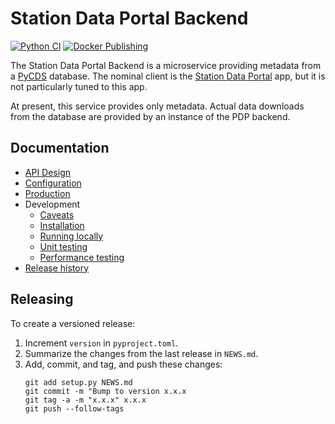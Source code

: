 # Station Data Portal Backend

[![Python CI](https://github.com/pacificclimate/station-data-portal-backend/actions/workflows/python-ci.yml/badge.svg)](https://github.com/pacificclimate/station-data-portal-backend/actions/workflows/python-ci.yml)
[![Docker Publishing](https://github.com/pacificclimate/station-data-portal-backend/actions/workflows/docker-publish.yml/badge.svg)](https://github.com/pacificclimate/station-data-portal-backend/actions/workflows/docker-publish.yml)

The Station Data Portal Backend is a microservice providing metadata from a 
[PyCDS](https://github.com/pacificclimate/pycds) database.
The nominal client is the
[Station Data Portal](https://github.com/pacificclimate/station-data-portal) 
app, but it is not particularly tuned to this app.

At present, this service provides only metadata. Actual data downloads
from the database are provided by an instance of the PDP backend.

## Documentation

- [API Design](docs/api-design.md)
- [Configuration](docs/configuration.md)
- [Production](docs/production.md)
- Development
  - [Caveats](docs/development/caveats.md)
  - [Installation](docs/development/installation.md)
  - [Running locally](docs/development/running-locally.md)
  - [Unit testing](docs/development/unit-testing.md)
  - [Performance testing](docs/development/performance-testing.md)
- [Release history](NEWS.md)

## Releasing

To create a versioned release:

1. Increment `version` in `pyproject.toml`.
2. Summarize the changes from the last release in `NEWS.md`.
3. Add, commit, and tag, and push these changes:
   ```
   git add setup.py NEWS.md
   git commit -m "Bump to version x.x.x
   git tag -a -m "x.x.x" x.x.x
   git push --follow-tags
   ```
